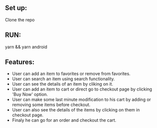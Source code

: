 ## Set up:

Clone the repo

## RUN:

yarn && yarn android

## Features:

* User can add an item to favorites or remove from favorites.
* User can search an item using search functionality.
* User can see the details of an item by cliking on it.
* User can add an item to cart or direct go to checkout page by clicking 'Buy Now' option.
* User can make some last minute modification to his cart by adding or removing some items before checkout.
* User can also see the details of the items by clicking on them in checkout page.
* Finaly he can go for an order and checkout the cart.

